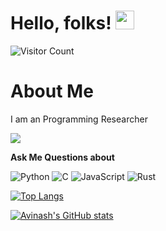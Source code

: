 # Hello, folks! <img src="https://raw.githubusercontent.com/MartinHeinz/MartinHeinz/master/wave.gif" width="30px">

<!-- ![visitors](https://visitor-badge-reloaded.herokuapp.com/badge?page_id=avinash7375.avinash7375&color=00df00) -->
![Visitor Count](https://profile-counter.glitch.me/{avinash7375}/count.svg)
<h1>
  About Me
</h1>
<p>I am an Programming Researcher</p>

<img src = https://source.unsplash.com/1200x400/?coding >


<p>
<b>Ask Me Questions about</b>
  
  ![Python](https://img.shields.io/badge/python-3670A0?style=for-the-badge&logo=python&logoColor=ffdd54)    ![C](https://img.shields.io/badge/c-%2300599C.svg?style=for-the-badge&logo=c&logoColor=white)     ![JavaScript](https://img.shields.io/badge/javascript-%23323330.svg?style=for-the-badge&logo=javascript&logoColor=%23F7DF1E)    ![Rust](https://img.shields.io/badge/rust-%23000000.svg?style=for-the-badge&logo=rust&logoColor=white)

  
  
[![Top Langs](https://github-readme-stats.vercel.app/api/top-langs/?username=avinash7375&layout=compact)](https://github.com/avinash7375/avinash7375)
 </p>
  

[![Avinash's GitHub stats](https://github-readme-stats.vercel.app/api?username=avinash7375)](https://github.com/avinash7375/avinash7375)


